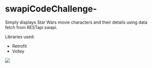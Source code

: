 # swapiCodeChallenge-

Simply displays Star Wars movie characters and their details using data fetch from RESTapi swapi.

Libraries used:

- Retrofit
- Volley




![](demo.gif)
